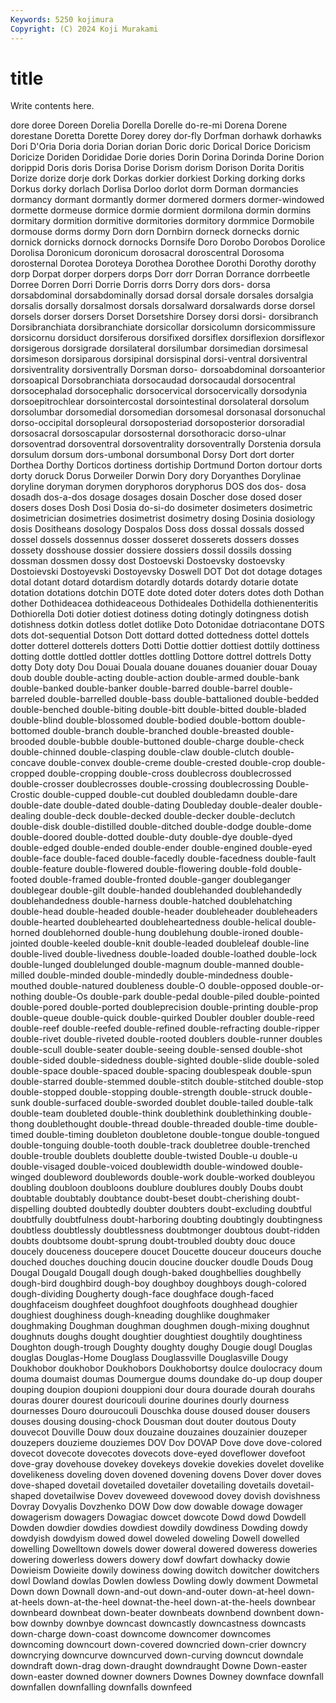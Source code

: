 ```yaml
---
Keywords: 5250 kojimura
Copyright: (C) 2024 Koji Murakami
---
```


# title

Write contents here.



dore doree Doreen Dorelia Dorella Dorelle do-re-mi
Dorena Dorene dorestane Doretta Dorette Dorey dorey dor-fly Dorfman dorhawk
dorhawks Dori D'Oria Doria doria Dorian dorian Doric doric Dorical
Dorice Doricism Doricize Doriden Dorididae Dorie dories Dorin Dorina Dorinda
Dorine Dorion dorippid Doris doris Dorisa Dorise Dorism dorism Dorison
Dorita Doritis Dorize dorize dorje dork Dorkas dorkier dorkiest Dorking
dorking dorks Dorkus dorky dorlach Dorlisa Dorloo dorlot dorm Dorman
dormancies dormancy dormant dormantly dormer dormered dormers dormer-windowed dormette dormeuse
dormice dormie dormient dormilona dormin dormins dormitary dormition dormitive dormitories
dormitory dormmice Dormobile dormouse dorms dormy Dorn dorn Dornbirn dorneck
dornecks dornic dornick dornicks dornock dornocks Dornsife Doro Dorobo Dorobos
Dorolice Dorolisa Doronicum doronicum dorosacral doroscentral Dorosoma dorosternal Dorotea Doroteya
Dorothea Dorothee Dorothi Dorothy dorothy dorp Dorpat dorper dorpers dorps
Dorr dorr Dorran Dorrance dorrbeetle Dorree Dorren Dorri Dorrie Dorris
dorrs Dorry dors dors- dorsa dorsabdominal dorsabdominally dorsad dorsal dorsale
dorsales dorsalgia dorsalis dorsally dorsalmost dorsals dorsalward dorsalwards dorse dorsel
dorsels dorser dorsers Dorset Dorsetshire Dorsey dorsi dorsi- dorsibranch Dorsibranchiata
dorsibranchiate dorsicollar dorsicolumn dorsicommissure dorsicornu dorsiduct dorsiferous dorsifixed dorsiflex dorsiflexion
dorsiflexor dorsigerous dorsigrade dorsilateral dorsilumbar dorsimedian dorsimesal dorsimeson dorsiparous dorsipinal
dorsispinal dorsi-ventral dorsiventral dorsiventrality dorsiventrally Dorsman dorso- dorsoabdominal dorsoanterior dorsoapical
Dorsobranchiata dorsocaudad dorsocaudal dorsocentral dorsocephalad dorsocephalic dorsocervical dorsocervically dorsodynia dorsoepitrochlear
dorsointercostal dorsointestinal dorsolateral dorsolum dorsolumbar dorsomedial dorsomedian dorsomesal dorsonasal dorsonuchal
dorso-occipital dorsopleural dorsoposteriad dorsoposterior dorsoradial dorsosacral dorsoscapular dorsosternal dorsothoracic dorso-ulnar
dorsoventrad dorsoventral dorsoventrality dorsoventrally Dorstenia dorsula dorsulum dorsum dors-umbonal dorsumbonal
Dorsy Dort dort dorter Dorthea Dorthy Dorticos dortiness dortiship Dortmund
Dorton dortour dorts dorty doruck Dorus Dorweiler Dorwin Dory dory
Doryanthes Dorylinae doryline doryman dorymen doryphoros doryphorus DOS dos dos-
dosa dosadh dos-a-dos dosage dosages dosain Doscher dose dosed doser
dosers doses Dosh Dosi Dosia do-si-do dosimeter dosimeters dosimetric dosimetrician
dosimetries dosimetrist dosimetry dosing Dosinia dosiology dosis Dositheans dosology Dospalos
Doss doss dossal dossals dossed dossel dossels dossennus dosser dosseret
dosserets dossers dosses dossety dosshouse dossier dossiere dossiers dossil dossils
dossing dossman dossmen dossy dost Dostoevski Dostoevsky dostoevsky Dostoievski Dostoyevski
Dostoyevsky Doswell DOT Dot dot dotage dotages dotal dotant dotard
dotardism dotardly dotards dotardy dotarie dotate dotation dotations dotchin DOTE
dote doted doter doters dotes doth Dothan dother Dothideacea dothideaceous
Dothideales Dothidella dothienenteritis Dothiorella Doti dotier dotiest dotiness doting dotingly
dotingness dotish dotishness dotkin dotless dotlet dotlike Doto Dotonidae dotriacontane
DOTS dots dot-sequential Dotson Dott dottard dotted dottedness dottel dottels
dotter dotterel dotterels dotters Dotti Dottie dottier dottiest dottily dottiness
dotting dottle dottled dottler dottles dottling Dottore dottrel dottrels Dotty
dotty Doty doty Dou Douai Douala douane douanes douanier douar
Douay doub double double-acting double-action double-armed double-bank double-banked double-banker double-barred
double-barrel double-barreled double-barrelled double-bass double-battalioned double-bedded double-benched double-biting double-bitt double-bitted
double-bladed double-blind double-blossomed double-bodied double-bottom double-bottomed double-branch double-branched double-breasted double-brooded
double-bubble double-buttoned double-charge double-check double-chinned double-clasping double-claw double-clutch double-concave double-convex
double-creme double-crested double-crop double-cropped double-cropping double-cross doublecross doublecrossed double-crosser doublecrosses
double-crossing doublecrossing Double-Crostic double-cupped double-cut doubled doubledamn double-dare double-date double-dated
double-dating Doubleday double-dealer double-dealing double-deck double-decked double-decker double-declutch double-disk double-distilled
double-ditched double-dodge double-dome double-doored double-dotted double-duty double-dye double-dyed double-edged double-ended
double-ender double-engined double-eyed double-face double-faced double-facedly double-facedness double-fault double-feature double-flowered
double-flowering double-fold double-footed double-framed double-fronted double-ganger doubleganger doublegear double-gilt double-handed
doublehanded doublehandedly doublehandedness double-harness double-hatched doublehatching double-head double-headed double-header doubleheader
doubleheaders double-hearted doublehearted doubleheartedness double-helical double-horned doublehorned double-hung doublehung double-ironed
double-jointed double-keeled double-knit double-leaded doubleleaf double-line double-lived double-livedness double-loaded double-loathed
double-lock double-lunged doublelunged double-magnum double-manned double-milled double-minded double-mindedly double-mindedness double-mouthed
double-natured doubleness double-O double-opposed double-or-nothing double-Os double-park double-pedal double-piled double-pointed
double-pored double-ported doubleprecision double-printing double-prop double-queue double-quick double-quirked Doubler doubler
double-reed double-reef double-reefed double-refined double-refracting double-ripper double-rivet double-riveted double-rooted doublers
double-runner doubles double-scull double-seater double-seeing double-sensed double-shot double-sided double-sidedness double-sighted
double-slide double-soled double-space double-spaced double-spacing doublespeak double-spun double-starred double-stemmed double-stitch
double-stitched double-stop double-stopped double-stopping double-strength double-struck double-sunk double-surfaced double-sworded doublet
double-tailed double-talk double-team doubleted double-think doublethink doublethinking double-thong doublethought double-thread
double-threaded double-time double-timed double-timing doubleton doubletone double-tongue double-tongued double-tonguing double-tooth
double-track doubletree double-trenched double-trouble doublets doublette double-twisted Double-u double-u double-visaged
double-voiced doublewidth double-windowed double-winged doubleword doublewords double-work double-worked doubleyou doubling
doubloon doubloons doublure doublures doubly Doubs doubt doubtable doubtably doubtance
doubt-beset doubt-cherishing doubt-dispelling doubted doubtedly doubter doubters doubt-excluding doubtful doubtfully
doubtfulness doubt-harboring doubting doubtingly doubtingness doubtless doubtlessly doubtlessness doubtmonger doubtous
doubt-ridden doubts doubtsome doubt-sprung doubt-troubled doubty douc douce doucely douceness
doucepere doucet Doucette douceur douceurs douche douched douches douching doucin
doucine doucker doudle Douds Doug Dougal Dougald Dougall dough dough-baked
doughbellies doughbelly dough-bird doughbird dough-boy doughboy doughboys dough-colored dough-dividing Dougherty
dough-face doughface dough-faced doughfaceism doughfeet doughfoot doughfoots doughhead doughier doughiest
doughiness dough-kneading doughlike doughmaker doughmaking Doughman doughman doughmen dough-mixing doughnut
doughnuts doughs dought doughtier doughtiest doughtily doughtiness Doughton dough-trough Doughty
doughty doughy Dougie dougl Douglas douglas Douglas-Home Douglass Douglassville Douglasville
Dougy Doukhobor doukhobor Doukhobors Doukhobortsy doulce doulocracy doum douma doumaist
doumas Doumergue doums doundake do-up doup douper douping doupion doupioni
douppioni dour doura dourade dourah dourahs douras dourer dourest douricouli
dourine dourines dourly dourness dournesses Douro douroucouli Douschka douse doused
douser dousers douses dousing dousing-chock Dousman dout douter doutous Douty
douvecot Douville Douw doux douzaine douzaines douzainier douzeper douzepers douzieme
douziemes DOV Dov DOVAP Dove dove dove-colored dovecot dovecote dovecotes
dovecots dove-eyed doveflower dovefoot dove-gray dovehouse dovekey dovekeys dovekie dovekies
dovelet dovelike dovelikeness doveling doven dovened dovening dovens Dover dover
doves dove-shaped dovetail dovetailed dovetailer dovetailing dovetails dovetail-shaped dovetailwise Dovev
doveweed dovewood dovey dovish dovishness Dovray Dovyalis Dovzhenko DOW Dow
dow dowable dowage dowager dowagerism dowagers Dowagiac dowcet dowcote Dowd
dowd Dowdell Dowden dowdier dowdies dowdiest dowdily dowdiness Dowding dowdy
dowdyish dowdyism dowed dowel doweled doweling Dowell dowelled dowelling Dowelltown
dowels dower doweral dowered doweress doweries dowering dowerless dowers dowery
dowf dowfart dowhacky dowie Dowieism Dowieite dowily dowiness dowing dowitch
dowitcher dowitchers dowl Dowland dowlas Dowlen dowless Dowling dowly dowment
Dowmetal Down down Downall down-and-out down-and-outer down-at-heel down-at-heels down-at-the-heel downat-the-heel
down-at-the-heels downbear downbeard downbeat down-beater downbeats downbend downbent down-bow downby
downbye downcast downcastly downcastness downcasts down-charge down-coast downcome downcomer downcomes
downcoming downcourt down-covered downcried down-crier downcry downcrying downcurve downcurved down-curving
downcut downdale downdraft down-drag down-draught downdraught Downe Down-easter down-easter downed
downer downers Downes Downey downface downfall downfallen downfalling downfalls downfeed
